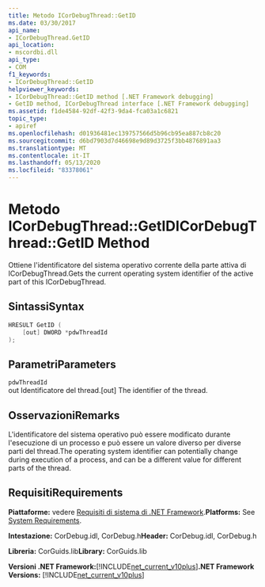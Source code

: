 ```yaml
---
title: Metodo ICorDebugThread::GetID
ms.date: 03/30/2017
api_name:
- ICorDebugThread.GetID
api_location:
- mscordbi.dll
api_type:
- COM
f1_keywords:
- ICorDebugThread::GetID
helpviewer_keywords:
- ICorDebugThread::GetID method [.NET Framework debugging]
- GetID method, ICorDebugThread interface [.NET Framework debugging]
ms.assetid: f1de4584-92df-42f3-9da4-fca03a1c6821
topic_type:
- apiref
ms.openlocfilehash: d01936481ec139757566d5b96cb95ea887cb8c20
ms.sourcegitcommit: d6bd7903d7d46698e9d89d3725f3bb4876891aa3
ms.translationtype: MT
ms.contentlocale: it-IT
ms.lasthandoff: 05/13/2020
ms.locfileid: "83378061"
---
```

# <a name="icordebugthreadgetid-method"></a><span data-ttu-id="1e0bf-102">Metodo ICorDebugThread::GetID</span><span class="sxs-lookup"><span data-stu-id="1e0bf-102">ICorDebugThread::GetID Method</span></span>
<span data-ttu-id="1e0bf-103">Ottiene l'identificatore del sistema operativo corrente della parte attiva di ICorDebugThread.</span><span class="sxs-lookup"><span data-stu-id="1e0bf-103">Gets the current operating system identifier of the active part of this ICorDebugThread.</span></span>  
  
## <a name="syntax"></a><span data-ttu-id="1e0bf-104">Sintassi</span><span class="sxs-lookup"><span data-stu-id="1e0bf-104">Syntax</span></span>  
  
```cpp  
HRESULT GetID (  
    [out] DWORD *pdwThreadId  
);  
```  
  
## <a name="parameters"></a><span data-ttu-id="1e0bf-105">Parametri</span><span class="sxs-lookup"><span data-stu-id="1e0bf-105">Parameters</span></span>  
 `pdwThreadId`  
 <span data-ttu-id="1e0bf-106">out Identificatore del thread.</span><span class="sxs-lookup"><span data-stu-id="1e0bf-106">[out] The identifier of the thread.</span></span>  
  
## <a name="remarks"></a><span data-ttu-id="1e0bf-107">Osservazioni</span><span class="sxs-lookup"><span data-stu-id="1e0bf-107">Remarks</span></span>  
 <span data-ttu-id="1e0bf-108">L'identificatore del sistema operativo può essere modificato durante l'esecuzione di un processo e può essere un valore diverso per diverse parti del thread.</span><span class="sxs-lookup"><span data-stu-id="1e0bf-108">The operating system identifier can potentially change during execution of a process, and can be a different value for different parts of the thread.</span></span>  
  
## <a name="requirements"></a><span data-ttu-id="1e0bf-109">Requisiti</span><span class="sxs-lookup"><span data-stu-id="1e0bf-109">Requirements</span></span>  
 <span data-ttu-id="1e0bf-110">**Piattaforme:** vedere [Requisiti di sistema di .NET Framework](../../get-started/system-requirements.md).</span><span class="sxs-lookup"><span data-stu-id="1e0bf-110">**Platforms:** See [System Requirements](../../get-started/system-requirements.md).</span></span>  
  
 <span data-ttu-id="1e0bf-111">**Intestazione:** CorDebug.idl, CorDebug.h</span><span class="sxs-lookup"><span data-stu-id="1e0bf-111">**Header:** CorDebug.idl, CorDebug.h</span></span>  
  
 <span data-ttu-id="1e0bf-112">**Libreria:** CorGuids.lib</span><span class="sxs-lookup"><span data-stu-id="1e0bf-112">**Library:** CorGuids.lib</span></span>  
  
 <span data-ttu-id="1e0bf-113">**Versioni .NET Framework:**[!INCLUDE[net_current_v10plus](../../../../includes/net-current-v10plus-md.md)]</span><span class="sxs-lookup"><span data-stu-id="1e0bf-113">**.NET Framework Versions:** [!INCLUDE[net_current_v10plus](../../../../includes/net-current-v10plus-md.md)]</span></span>
